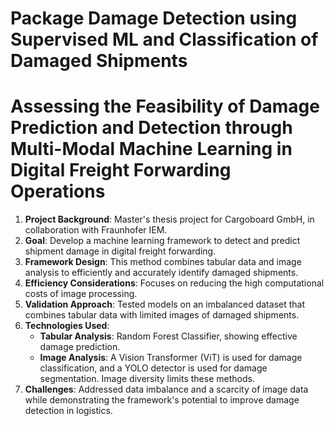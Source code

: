 # Package Damage Detection using Supervised ML and Classification of Damaged Shipments
# Assessing the Feasibility of Damage Prediction and Detection through Multi-Modal Machine Learning in Digital Freight Forwarding Operations

1. **Project Background**: Master's thesis project for Cargoboard GmbH, in collaboration with Fraunhofer IEM.
2. **Goal**: Develop a machine learning framework to detect and predict shipment damage in digital freight forwarding.
3. **Framework Design**: This method combines tabular data and image analysis to efficiently and accurately identify damaged shipments.
4. **Efficiency Considerations**: Focuses on reducing the high computational costs of image processing.
5. **Validation Approach**: Tested models on an imbalanced dataset that combines tabular data with limited images of damaged shipments.
6. **Technologies Used**:
   - **Tabular Analysis**: Random Forest Classifier, showing effective damage prediction.
   - **Image Analysis**: A Vision Transformer (ViT) is used for damage classification, and a YOLO detector is used for damage segmentation. Image diversity limits these methods.
7. **Challenges**: Addressed data imbalance and a scarcity of image data while demonstrating the framework's potential to improve damage detection in logistics.

